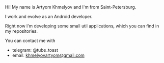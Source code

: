 Hi! My name is Artyom Khmelyov and I'm from Saint-Petersburg.

I work and evolve as an Android developer.

Right now I'm developing some small util applications, which you can find in my repositories.

You can contact me with
- telegram: @tube_toast
- email: khmelyovartyom@gmail.com
